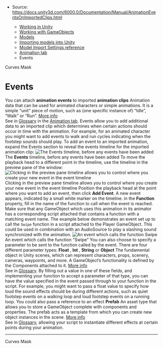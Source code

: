 * Source: https://docs.unity3d.com/6000.0/Documentation/Manual/AnimationEventsOnImportedClips.html

  * [Working in Unity](https://docs.unity3d.com/6000.0/Documentation/Manual/working-in-unity.html)
  * [Working with GameObjects](https://docs.unity3d.com/6000.0/Documentation/Manual/working-with-gameobjects.html)
  * [Models](https://docs.unity3d.com/6000.0/Documentation/Manual/models.html)
  * [Importing models into Unity](https://docs.unity3d.com/6000.0/Documentation/Manual/models-importing.html)
  * [Model Import Settings reference](https://docs.unity3d.com/6000.0/Documentation/Manual/class-FBXImporter.html)
  * [Animation tab](https://docs.unity3d.com/6000.0/Documentation/Manual/class-AnimationClip.html)
  * Events


[](https://docs.unity3d.com/6000.0/Documentation/Manual/AnimationCurvesOnImportedClips.html)
Curves
[](https://docs.unity3d.com/6000.0/Documentation/Manual/AnimationMaskOnImportedClips.html)
Mask
# Events
You can attach **animation events** to imported **animation clips** Animation data that can be used for animated characters or simple animations. It is a simple “unit” piece of motion, such as (one specific instance of) “Idle”, “Walk” or “Run”. [More info](https://docs.unity3d.com/6000.0/Documentation/Manual/class-AnimationClip.html)  
See in [Glossary](https://docs.unity3d.com/6000.0/Documentation/Manual/Glossary.html#AnimationClip) in the [Animation tab](https://docs.unity3d.com/6000.0/Documentation/Manual/class-AnimationClip.html).
Events allow you to add additional data to an imported clip which determines when certain actions should occur in time with the animation. For example, for an animated character you might want to add events to walk and run cycles indicating when the footstep sounds should play.
To add an event to an imported animation, expand the Events section to reveal the events timeline for the imported animation clip:
![The Events timeline, before any events have been added](https://docs.unity3d.com/6000.0/Documentation/uploads/Main/AnimationInspectorEmptyEventsTimeline.png) The **Events** timeline, before any events have been added
To move the playback head to a different point in the timeline, use the timeline in the preview pane of the window:
![Clicking in the preview pane timeline allows you to control where you create your new event in the event timeline](https://docs.unity3d.com/6000.0/Documentation/uploads/Main/AnimationEvents-PreviewTimeline.png) Clicking in the preview pane timeline allows you to control where you create your new event in the event timeline
Position the playback head at the point where you want to add an event, then click **Add Event**. A new event appears, indicated by a small white marker on the timeline. in the **Function** property, fill in the name of the function to call when the event is reached.
Make sure that any GameObject which uses this animation in its animator has a corresponding script attached that contains a function with a matching event name. 
The example below demonstrates an event set up to call the `Swipe` function in a script attached to the Player GameObject. This could be used in combination with an AudioSource to play a slashing sound synchronized with the animation.
![An event which calls the function Swipe](https://docs.unity3d.com/6000.0/Documentation/uploads/Main/AnimationInspectorEventCreated.png) An event which calls the function “Swipe”
You can also choose to specify a parameter to be sent to the function called by the event. There are four different parameter types: **Float** , **Int** , **String** or **Object** The fundamental object in Unity scenes, which can represent characters, props, scenery, cameras, waypoints, and more. A GameObject’s functionality is defined by the Components attached to it. [More info](https://docs.unity3d.com/6000.0/Documentation/Manual/class-GameObject.html)  
See in [Glossary](https://docs.unity3d.com/6000.0/Documentation/Manual/Glossary.html#Object).
By filling out a value in one of these fields, and implementing your function to accept a parameter of that type, you can have the value specified in the event passed through to your function in the script. 
For example, you might want to pass a float value to specify how loud the sound effects should be during different actions, such as quiet footstep events on a walking loop and loud footstep events on a running loop. You could also pass a reference to an effect **Prefab** An asset type that allows you to store a GameObject complete with components and properties. The prefab acts as a template from which you can create new object instances in the scene. [More info](https://docs.unity3d.com/6000.0/Documentation/Manual/Prefabs.html)  
See in [Glossary](https://docs.unity3d.com/6000.0/Documentation/Manual/Glossary.html#Prefab), allowing your script to instantiate different effects at certain points during your animation.
* * *
[](https://docs.unity3d.com/6000.0/Documentation/Manual/AnimationCurvesOnImportedClips.html)
Curves
[](https://docs.unity3d.com/6000.0/Documentation/Manual/AnimationMaskOnImportedClips.html)
Mask
